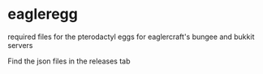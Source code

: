 # eagleregg
required files for the pterodactyl eggs for eaglercraft's bungee and bukkit servers

Find the json files in the releases tab
